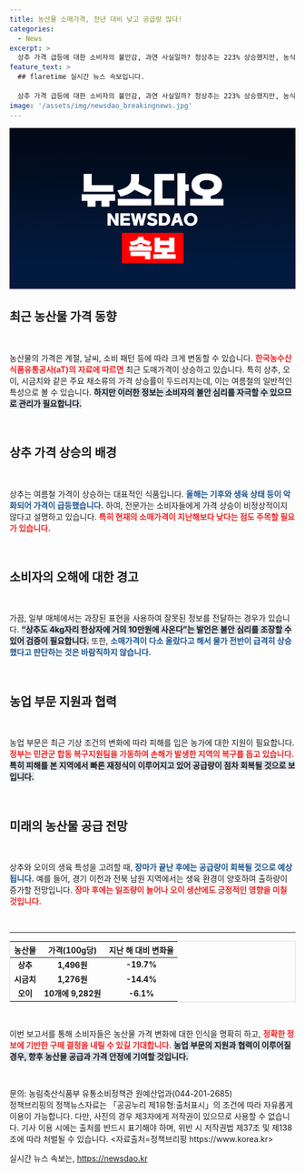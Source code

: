 ```yaml
---
title: 농산물 소매가격, 전년 대비 낮고 공급량 많다!
categories:
  - News
excerpt: >
  상추 가격 급등에 대한 소비자의 불안감, 과연 사실일까? 청상추는 223% 상승했지만, 농식품부는 지난해보다 소매가격은 낮다고 해명. 여름철 기상 불안정과 재정식으로 공급량 회복 가능성이 높아지며 진정될 것으로 예상된다.
feature_text: >
  ## flaretime 실시간 뉴스 속보입니다.

  상추 가격 급등에 대한 소비자의 불안감, 과연 사실일까? 청상추는 223% 상승했지만, 농식품부는 지난해보다 소매가격은 낮다고 해명. 여름철 기상 불안정과 재정식으로 공급량 회복 가능성이 높아지며 진정될 것으로 예상된다.
image: '/assets/img/newsdao_breakingnews.jpg'
---
```


<p><img src="/assets/img/newsdao_breakingnews.jpg" alt="flaretime 속보" /></p>

<h2 data-ke-size="size26">최근 농산물 가격 동향</h2>

<p data-ke-size="size16">&nbsp;</p>

<p>농산물의 가격은 계절, 날씨, 소비 패턴 등에 따라 크게 변동할 수 있습니다. <b><span style="color: #ee2323;">한국농수산식품유통공사(aT)의 자료에 따르면</span></b> 최근 도매가격이 상승하고 있습니다. 특히 상추, 오이, 시금치와 같은 주요 채소류의 가격 상승률이 두드러지는데, 이는 여름철의 일반적인 특성으로 볼 수 있습니다. <b><span style="background-color: #21538527;">하지만 이러한 정보는 소비자의 불안 심리를 자극할 수 있으므로 관리가 필요합니다.</span></b> </p>

<p data-ke-size="size16">&nbsp;</p>

<h2 data-ke-size="size26">상추 가격 상승의 배경</h2>

<p data-ke-size="size16">&nbsp;</p>

<p>상추는 여름철 가격이 상승하는 대표적인 식품입니다. <b><span style="color: #1a5490;">올해는 기후와 생육 상태 등이 악화되어 가격이 급등했습니다.</span></b> 하여, 전문가는 소비자들에게 가격 상승이 비정상적이지 않다고 설명하고 있습니다. <b><span style="color: #ee2323;">특히 현재의 소매가격이 지난해보다 낮다는 점도 주목할 필요가 있습니다.</span></b> </p>

<p data-ke-size="size16">&nbsp;</p>

<h2 data-ke-size="size26">소비자의 오해에 대한 경고</h2>

<p data-ke-size="size16">&nbsp;</p>

<p>가끔, 일부 매체에서는 과장된 표현을 사용하여 잘못된 정보를 전달하는 경우가 있습니다. <b><span style="background-color: #21538527;">“상추도 4kg자리 한상자에 거의 10만원에 사온다”는 발언은 불안 심리를 조장할 수 있어 검증이 필요합니다.</span></b> 또한, <b><span style="color: #1a5490;">소매가격이 다소 올랐다고 해서 물가 전반이 급격히 상승했다고 판단하는 것은 바람직하지 않습니다.</span></b> </p>

<p data-ke-size="size16">&nbsp;</p>

<h2 data-ke-size="size26">농업 부문 지원과 협력</h2>

<p data-ke-size="size16">&nbsp;</p>

<p>농업 부문은 최근 기상 조건의 변화에 따라 피해를 입은 농가에 대한 지원이 필요합니다. <b><span style="color: #ee2323;">정부는 민관군 합동 복구지원팀을 가동하여 손해가 발생한 지역의 복구를 돕고 있습니다.</span></b> <b><span style="background-color: #21538527;">특히 피해를 본 지역에서 빠른 재정식이 이루어지고 있어 공급량이 점차 회복될 것으로 보입니다.</span></b> </p>

<p data-ke-size="size16">&nbsp;</p>

<h2 data-ke-size="size26">미래의 농산물 공급 전망</h2>

<p data-ke-size="size16">&nbsp;</p>

<p>상추와 오이의 생육 특성을 고려할 때, <b><span style="color: #1a5490;">장마가 끝난 후에는 공급량이 회복될 것으로 예상됩니다.</span></b> 예를 들어, 경기 이천과 전북 남원 지역에서는 생육 환경이 양호하여 출하량이 증가할 전망입니다. <b><span style="color: #ee2323;">장마 후에는 일조량이 늘어나 오이 생산에도 긍정적인 영향을 미칠 것입니다.</span></b> </p>

<p data-ke-size="size16">&nbsp;</p>

<hr>

<table style="width: 100%; border: 1px solid #dcdcdc;">
    <thead>
        <tr>
            <th style="text-align: center;"><b>농산물</b></th>
            <th style="text-align: center;"><b>가격(100g당)</b></th>
            <th style="text-align: center;"><b>지난 해 대비 변화율</b></th>
        </tr>
    </thead>
    <tbody>
        <tr>
            <td style="text-align: center;"><b>상추</b></td>
            <td style="text-align: center; height: 17px;"><b>1,496원</b></td>
            <td style="text-align: center; height: 17px;"><b>-19.7%</b></td>
        </tr>
        <tr>
            <td style="text-align: center;"><b>시금치</b></td>
            <td style="text-align: center; height: 17px;"><b>1,276원</b></td>
            <td style="text-align: center; height: 17px;"><b>-14.4%</b></td>
        </tr>
        <tr>
            <td style="text-align: center;"><b>오이</b></td>
            <td style="text-align: center; height: 17px;"><b>10개에 9,282원</b></td>
            <td style="text-align: center; height: 17px;"><b>-6.1%</b></td>
        </tr>
    </tbody>
</table>

<p data-ke-size="size16">&nbsp;</p>

<p>이번 보고서를 통해 소비자들은 농산물 가격 변화에 대한 인식을 명확히 하고, <b><span style="color: #ee2323;">정확한 정보에 기반한 구매 결정을 내릴 수 있길 기대합니다.</span></b> <b><span style="background-color: #21538527;">농업 부문의 지원과 협력이 이루어질 경우, 향후 농산물 공급과 가격 안정에 기여할 것입니다.</span></b> </p>

<p data-ke-size="size16">&nbsp;</p> 

<p>문의: 농림축산식품부 유통소비정책관 원예산업과(044-201-2685)<br />
정책브리핑의 정책뉴스자료는 「공공누리 제1유형:출처표시」의 조건에 따라 자유롭게 이용이 가능합니다. 다만, 사진의 경우 제3자에게 저작권이 있으므로 사용할 수 없습니다. 기사 이용 시에는 출처를 반드시 표기해야 하며, 위반 시 저작권법 제37조 및 제138조에 따라 처벌될 수 있습니다. &lt;자료출처=정책브리핑 https://www.korea.kr></p>
실시간 뉴스 속보는, <a href="https://newsdao.kr" rel="dofollow">https://newsdao.kr</a>


